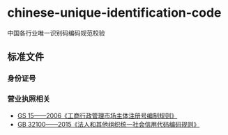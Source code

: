 # chinese-unique-identification-code

中国各行业唯一识别码编码规范校验

## 标准文件

### 身份证号

### 营业执照相关

- [GS 15——2006《工商行政管理市场主体注册号编制规则》](https://www.docin.com/p-606933463.html)
- [GB 32100——2015《法人和其他组织统一社会信用代码编码规则》](http://openstd.samr.gov.cn/bzgk/gb/newGbInfo?hcno=24691C25985C1073D3A7C85629378AC0)
